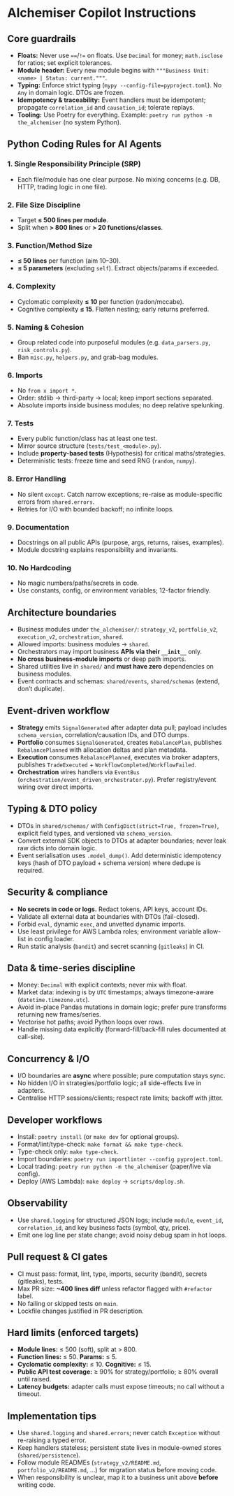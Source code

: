 # Alchemiser Copilot Instructions

## Core guardrails
- **Floats:** Never use `==`/`!=` on floats. Use `Decimal` for money; `math.isclose` for ratios; set explicit tolerances.
- **Module header:** Every new module begins with `"""Business Unit: <name> | Status: current."""`.
- **Typing:** Enforce strict typing (`mypy --config-file=pyproject.toml`). No `Any` in domain logic. DTOs are frozen.
- **Idempotency & traceability:** Event handlers must be idempotent; propagate `correlation_id` and `causation_id`; tolerate replays.
- **Tooling:** Use Poetry for everything. Example: `poetry run python -m the_alchemiser` (no system Python).

## Python Coding Rules for AI Agents

### 1. Single Responsibility Principle (SRP)
- Each file/module has one clear purpose. No mixing concerns (e.g. DB, HTTP, trading logic in one file).

### 2. File Size Discipline
- Target **≤ 500 lines per module**.  
- Split when **> 800 lines** or **> 20 functions/classes**.

### 3. Function/Method Size
- **≤ 50 lines** per function (aim 10–30).  
- **≤ 5 parameters** (excluding `self`). Extract objects/params if exceeded.

### 4. Complexity
- Cyclomatic complexity **≤ 10** per function (radon/mccabe).  
- Cognitive complexity **≤ 15**. Flatten nesting; early returns preferred.

### 5. Naming & Cohesion
- Group related code into purposeful modules (e.g. `data_parsers.py`, `risk_controls.py`).  
- Ban `misc.py`, `helpers.py`, and grab-bag modules.

### 6. Imports
- No `from x import *`.  
- Order: stdlib → third-party → local; keep import sections separated.  
- Absolute imports inside business modules; no deep relative spelunking.

### 7. Tests
- Every public function/class has at least one test.  
- Mirror source structure (`tests/test_<module>.py`).  
- Include **property-based tests** (Hypothesis) for critical maths/strategies.  
- Deterministic tests: freeze time and seed RNG (`random`, `numpy`).

### 8. Error Handling
- No silent `except`. Catch narrow exceptions; re-raise as module-specific errors from `shared.errors`.  
- Retries for I/O with bounded backoff; no infinite loops.

### 9. Documentation
- Docstrings on all public APIs (purpose, args, returns, raises, examples).  
- Module docstring explains responsibility and invariants.

### 10. No Hardcoding
- No magic numbers/paths/secrets in code.  
- Use constants, config, or environment variables; 12-factor friendly.

## Architecture boundaries
- Business modules under `the_alchemiser/`: `strategy_v2`, `portfolio_v2`, `execution_v2`, `orchestration`, `shared`.
- Allowed imports: business modules → `shared`.  
- Orchestrators may import business **APIs via their `__init__`** only.  
- **No cross business-module imports** or deep path imports.
- Shared utilities live in `shared/` and **must have zero** dependencies on business modules.
- Event contracts and schemas: `shared/events`, `shared/schemas` (extend, don’t duplicate).

## Event-driven workflow
- **Strategy** emits `SignalGenerated` after adapter data pull; payload includes `schema_version`, correlation/causation IDs, and DTO dumps.
- **Portfolio** consumes `SignalGenerated`, creates `RebalancePlan`, publishes `RebalancePlanned` with allocation deltas and plan metadata.
- **Execution** consumes `RebalancePlanned`, executes via broker adapters, publishes `TradeExecuted` + `WorkflowCompleted`/`WorkflowFailed`.
- **Orchestration** wires handlers via `EventBus` (`orchestration/event_driven_orchestrator.py`). Prefer registry/event wiring over direct imports.

## Typing & DTO policy
- DTOs in `shared/schemas/` with `ConfigDict(strict=True, frozen=True)`, explicit field types, and versioned via `schema_version`.
- Convert external SDK objects to DTOs at adapter boundaries; never leak raw dicts into domain logic.
- Event serialisation uses `.model_dump()`. Add deterministic idempotency keys (hash of DTO payload + schema version) where dedupe is required.

## Security & compliance
- **No secrets in code or logs.** Redact tokens, API keys, account IDs.  
- Validate all external data at boundaries with DTOs (fail-closed).  
- Forbid `eval`, dynamic `exec`, and unvetted dynamic imports.  
- Use least privilege for AWS Lambda roles; environment variable allow-list in config loader.  
- Run static analysis (`bandit`) and secret scanning (`gitleaks`) in CI.

## Data & time-series discipline
- Money: `Decimal` with explicit contexts; never mix with float.  
- Market data: indexing is by `UTC` timestamps; always timezone-aware (`datetime.timezone.utc`).  
- Avoid in-place Pandas mutations in domain logic; prefer pure transforms returning new frames/series.  
- Vectorise hot paths; avoid Python loops over rows.  
- Handle missing data explicitly (forward-fill/back-fill rules documented at call-site).

## Concurrency & I/O
- I/O boundaries are **async** where possible; pure computation stays sync.  
- No hidden I/O in strategies/portfolio logic; all side-effects live in adapters.  
- Centralise HTTP sessions/clients; respect rate limits; backoff with jitter.

## Developer workflows
- Install: `poetry install` (or `make dev` for optional groups).  
- Format/lint/type-check: `make format && make type-check`.  
- Type-check only: `make type-check`.  
- Import boundaries: `poetry run importlinter --config pyproject.toml`.  
- Local trading: `poetry run python -m the_alchemiser` (paper/live via config).  
- Deploy (AWS Lambda): `make deploy` → `scripts/deploy.sh`.

## Observability
- Use `shared.logging` for structured JSON logs; include `module`, `event_id`, `correlation_id`, and key business facts (symbol, qty, price).  
- Emit one log line per state change; avoid noisy debug spam in hot loops.

## Pull request & CI gates
- CI must pass: format, lint, type, imports, security (bandit), secrets (gitleaks), tests.  
- Max PR size: **~400 lines diff** unless refactor flagged with `#refactor` label.  
- No failing or skipped tests on `main`.  
- Lockfile changes justified in PR description.

## Hard limits (enforced targets)
- **Module lines:** ≤ 500 (soft), split at > 800.  
- **Function lines:** ≤ 50. **Params:** ≤ 5.  
- **Cyclomatic complexity:** ≤ 10. **Cognitive:** ≤ 15.  
- **Public API test coverage:** ≥ 90% for strategy/portfolio; ≥ 80% overall until raised.  
- **Latency budgets:** adapter calls must expose timeouts; no call without a timeout.

## Implementation tips
- Use `shared.logging` and `shared.errors`; never catch `Exception` without re-raising a typed error.  
- Keep handlers stateless; persistent state lives in module-owned stores (`shared/persistence`).  
- Follow module READMEs (`strategy_v2/README.md`, `portfolio_v2/README.md`, …) for migration status before moving code.  
- When responsibility is unclear, map it to a business unit above **before** writing code.